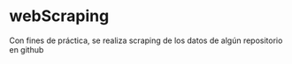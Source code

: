 # webScraping
Con fines de práctica, se realiza scraping de los datos de algún repositorio en github
